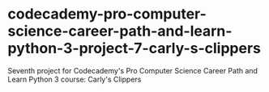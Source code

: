 # codecademy-pro-computer-science-career-path-and-learn-python-3-project-7-carly-s-clippers
Seventh project for Codecademy's Pro Computer Science Career Path and Learn Python 3 course: Carly's Clippers
